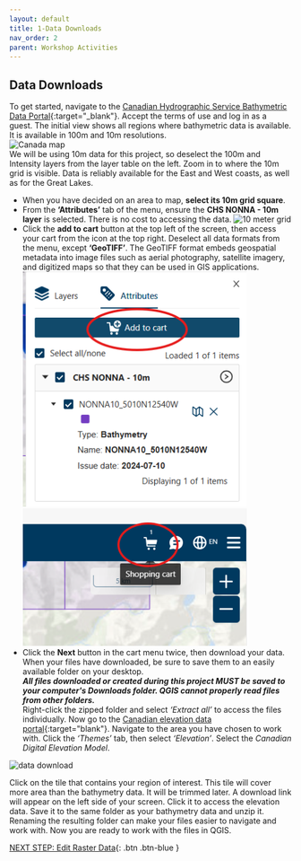 ```yaml
---
layout: default
title: 1-Data Downloads
nav_order: 2
parent: Workshop Activities
---
```


## Data Downloads
To get started, navigate to the [Canadian Hydrographic Service Bathymetric Data Portal](https://data.chs-shc.ca/dashboard/map){:target="_blank"}. Accept the terms of use and log in as a guest. The initial view shows all regions where bathymetric data is available. It is available in 100m and 10m resolutions. <br>
<img src="images/canada.png" style="width:400px;" alt="Canada map"> 
<br>We will be using 10m data for this project, so deselect the 100m and Intensity layers from the layer table on the left. Zoom in to where the 10m grid is visible. Data is reliably available for the East and West coasts, as well as for the Great Lakes.
- When you have decided on an area to map, **select its 10m grid square**.
- From the **‘Attributes’** tab of the menu, ensure the **CHS NONNA - 10m layer** is selected. There is no cost to accessing the data.
<img src="images/10m.gif" style="width:550px;" alt="10 meter grid"><br>
- Click the **add to cart** button at the top left of the screen, then access your cart from the icon at the top right. Deselect all data formats from the menu, except **‘GeoTIFF’**. The GeoTIFF format embeds geospatial metadata into image files such as aerial photography, satellite imagery, and digitized maps so that they can be used in GIS applications.<br>
<img src="images/cart.png" style="width:400px;" alt="add files to cart"><br>
<img src="images/cart2.png" style="width:400px;" alt="navigate cart"><br>
- Click the **Next** button in the cart menu twice, then download your data.<br>
When your files have downloaded, be sure to save them to an easily available folder on your desktop. <br>
***All files downloaded or created during this project MUST be saved to your computer's Downloads folder. QGIS cannot properly read files from other folders.***
<br>Right-click the zipped folder and select *‘Extract all’* to access the files individually. Now go to the [Canadian elevation data portal](https://ftp.maps.canada.ca/pub/nrcan_rncan/vector/index/html/geospatial_product_index_en.html){:target="blank"}. Navigate to the area you have chosen to work with. Click the *‘Themes’* tab, then select *‘Elevation’*. Select the *Canadian Digital Elevation Model*. <br>
<img src="images/elev_dl.png" style="width:400px;" alt="data download"> 

Click on the tile that contains your region of interest. This tile will cover more area than the bathymetry data. It will be trimmed later. A download link will appear on the left side of your screen. Click it to access the elevation data. Save it to the same folder as your bathymetry data and unzip it. Renaming the resulting folder can make your files easier to navigate and work with. Now you are ready to work with the files in QGIS. 

[NEXT STEP: Edit Raster Data](raster-data.html){: .btn .btn-blue }
